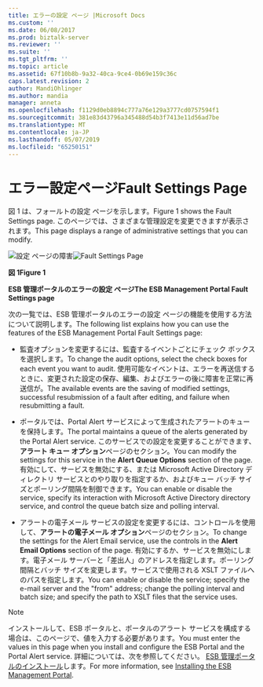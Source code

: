 ```yaml
---
title: エラーの設定 ページ |Microsoft Docs
ms.custom: ''
ms.date: 06/08/2017
ms.prod: biztalk-server
ms.reviewer: ''
ms.suite: ''
ms.tgt_pltfrm: ''
ms.topic: article
ms.assetid: 67f10b8b-9a32-40ca-9ce4-0b69e159c36c
caps.latest.revision: 2
author: MandiOhlinger
ms.author: mandia
manager: anneta
ms.openlocfilehash: f1129d0eb8894c777a76e129a3777cd0757594f1
ms.sourcegitcommit: 381e83d43796a345488d54b3f7413e11d56ad7be
ms.translationtype: MT
ms.contentlocale: ja-JP
ms.lasthandoff: 05/07/2019
ms.locfileid: "65250151"
---
```

# <a name="fault-settings-page"></a><span data-ttu-id="d42c7-102">エラー設定ページ</span><span class="sxs-lookup"><span data-stu-id="d42c7-102">Fault Settings Page</span></span>
<span data-ttu-id="d42c7-103">図 1 は、フォールトの設定 ページを示します。</span><span class="sxs-lookup"><span data-stu-id="d42c7-103">Figure 1 shows the Fault Settings page.</span></span> <span data-ttu-id="d42c7-104">このページでは、さまざまな管理設定を変更できますが表示されます。</span><span class="sxs-lookup"><span data-stu-id="d42c7-104">This page displays a range of administrative settings that you can modify.</span></span>  
  
 <span data-ttu-id="d42c7-105">![設定 ページの障害](../esb-toolkit/media/ch8-faultsettingspage.gif "Ch8 FaultSettingsPage")</span><span class="sxs-lookup"><span data-stu-id="d42c7-105">![Fault Settings Page](../esb-toolkit/media/ch8-faultsettingspage.gif "Ch8-FaultSettingsPage")</span></span>  
  
 <span data-ttu-id="d42c7-106">**図 1**</span><span class="sxs-lookup"><span data-stu-id="d42c7-106">**Figure 1**</span></span>  
  
 <span data-ttu-id="d42c7-107">**ESB 管理ポータルのエラーの設定 ページ**</span><span class="sxs-lookup"><span data-stu-id="d42c7-107">**The ESB Management Portal Fault Settings page**</span></span>  
  
 <span data-ttu-id="d42c7-108">次の一覧では、ESB 管理ポータルのエラーの設定 ページの機能を使用する方法について説明します。</span><span class="sxs-lookup"><span data-stu-id="d42c7-108">The following list explains how you can use the features of the ESB Management Portal Fault Settings page:</span></span>  
  
-   <span data-ttu-id="d42c7-109">監査オプションを変更するには、監査するイベントごとにチェック ボックスを選択します。</span><span class="sxs-lookup"><span data-stu-id="d42c7-109">To change the audit options, select the check boxes for each event you want to audit.</span></span> <span data-ttu-id="d42c7-110">使用可能なイベントは、エラーを再送信するときに、変更された設定の保存、編集、およびエラーの後に障害を正常に再送信が。</span><span class="sxs-lookup"><span data-stu-id="d42c7-110">The available events are the saving of modified settings, successful resubmission of a fault after editing, and failure when resubmitting a fault.</span></span>  
  
-   <span data-ttu-id="d42c7-111">ポータルでは、Portal Alert サービスによって生成されたアラートのキューを保持します。</span><span class="sxs-lookup"><span data-stu-id="d42c7-111">The portal maintains a queue of the alerts generated by the Portal Alert service.</span></span> <span data-ttu-id="d42c7-112">このサービスでの設定を変更することができます、**アラート キュー オプション**ページのセクション。</span><span class="sxs-lookup"><span data-stu-id="d42c7-112">You can modify the settings for this service in the **Alert Queue Options** section of the page.</span></span> <span data-ttu-id="d42c7-113">有効にして、サービスを無効にする、または Microsoft Active Directory ディレクトリ サービスとのやり取りを指定するか、およびキュー バッチ サイズとポーリング間隔を制御できます。</span><span class="sxs-lookup"><span data-stu-id="d42c7-113">You can enable or disable the service, specify its interaction with Microsoft Active Directory directory service, and control the queue batch size and polling interval.</span></span>  
  
-   <span data-ttu-id="d42c7-114">アラートの電子メール サービスの設定を変更するには、コントロールを使用して、**アラートの電子メール オプション**ページのセクション。</span><span class="sxs-lookup"><span data-stu-id="d42c7-114">To change the settings for the Alert Email service, use the controls in the **Alert Email Options** section of the page.</span></span> <span data-ttu-id="d42c7-115">有効にするか、サービスを無効にします。電子メール サーバーと「差出人」のアドレスを指定します。ポーリング間隔とバッチ サイズを変更します。サービスで使用される XSLT ファイルへのパスを指定します。</span><span class="sxs-lookup"><span data-stu-id="d42c7-115">You can enable or disable the service; specify the e-mail server and the "from" address; change the polling interval and batch size; and specify the path to XSLT files that the service uses.</span></span>  
  
> [!NOTE]
>  <span data-ttu-id="d42c7-116">インストールして、ESB ポータルと、ポータルのアラート サービスを構成する場合は、このページで、値を入力する必要があります。</span><span class="sxs-lookup"><span data-stu-id="d42c7-116">You must enter the values in this page when you install and configure the ESB Portal and the Portal Alert service.</span></span> <span data-ttu-id="d42c7-117">詳細については、次を参照してください。 [ESB 管理ポータルのインストール](http://go.microsoft.com/fwlink/?LinkId=188554)します。</span><span class="sxs-lookup"><span data-stu-id="d42c7-117">For more information, see [Installing the ESB Management Portal](http://go.microsoft.com/fwlink/?LinkId=188554).</span></span>